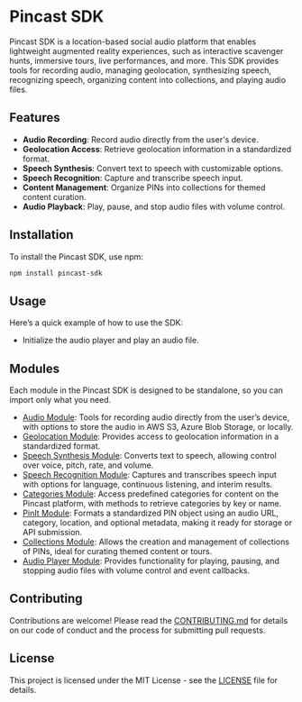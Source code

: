# Pincast SDK

Pincast SDK is a location-based social audio platform that enables lightweight augmented reality experiences, such as interactive scavenger hunts, immersive tours, live performances, and more. This SDK provides tools for recording audio, managing geolocation, synthesizing speech, recognizing speech, organizing content into collections, and playing audio files.

## Features

- **Audio Recording**: Record audio directly from the user's device.
- **Geolocation Access**: Retrieve geolocation information in a standardized format.
- **Speech Synthesis**: Convert text to speech with customizable options.
- **Speech Recognition**: Capture and transcribe speech input.
- **Content Management**: Organize PINs into collections for themed content curation.
- **Audio Playback**: Play, pause, and stop audio files with volume control.

## Installation

To install the Pincast SDK, use npm:

```bash
npm install pincast-sdk
```

## Usage

Here’s a quick example of how to use the SDK:

- Initialize the audio player and play an audio file.

## Modules

Each module in the Pincast SDK is designed to be standalone, so you can import only what you need.

- [Audio Module](docs/audio.md): Tools for recording audio directly from the user’s device, with options to store the audio in AWS S3, Azure Blob Storage, or locally.
- [Geolocation Module](docs/geolocation.md): Provides access to geolocation information in a standardized format.
- [Speech Synthesis Module](docs/speechSynthesis.md): Converts text to speech, allowing control over voice, pitch, rate, and volume.
- [Speech Recognition Module](docs/speechRecognition.md): Captures and transcribes speech input with options for language, continuous listening, and interim results.
- [Categories Module](docs/categories.md): Access predefined categories for content on the Pincast platform, with methods to retrieve categories by key or name.
- [PinIt Module](docs/pinIt.md): Formats a standardized PIN object using an audio URL, category, location, and optional metadata, making it ready for storage or API submission.
- [Collections Module](docs/collections.md): Allows the creation and management of collections of PINs, ideal for curating themed content or tours.
- [Audio Player Module](docs/audioPlayer.md): Provides functionality for playing, pausing, and stopping audio files with volume control and event callbacks.

## Contributing

Contributions are welcome! Please read the [CONTRIBUTING.md](CONTRIBUTING.md) for details on our code of conduct and the process for submitting pull requests.

## License

This project is licensed under the MIT License - see the [LICENSE](LICENSE) file for details.